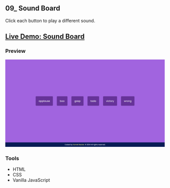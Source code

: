 ## 09_ Sound Board

Click each button to play a different sound.

## [Live Demo: Sound Board](https://09-sound-board-gdbecker.replit.app/)

### Preview

!["HomePage"](./HomePage.png)

### Tools
- HTML
- CSS
- Vanilla JavaScript
